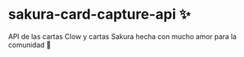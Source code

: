# sakura-card-capture-api ✨



API de las cartas Clow y cartas Sakura hecha con mucho amor para la comunidad 🌈

